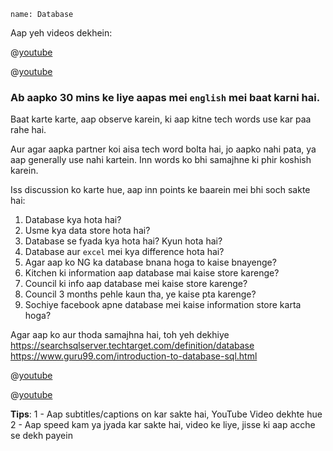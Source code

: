 ```ngMeta
name: Database
```

Aap yeh videos dekhein:

@[youtube](ygajZOV5DXo)

@[youtube](oEJMJuFD204)

### Ab aapko 30 mins ke liye aapas mei `english` mei baat karni hai.
Baat karte karte, aap observe karein, ki aap kitne tech words use kar paa rahe hai.

Aur agar aapka partner koi aisa tech word bolta hai, jo aapko nahi pata, ya aap generally use nahi kartein. Inn words ko bhi samajhne ki phir koshish karein.

Iss discussion ko karte hue, aap inn points ke baarein mei bhi soch sakte hai:

1. Database kya hota hai?
2. Usme kya data store hota hai?
3. Database se fyada kya hota hai? Kyun hota hai?
4. Database aur `excel` mei kya difference hota hai?
5. Agar aap ko NG ka database bnana hoga to kaise bnayenge?
6. Kitchen ki information aap database mai kaise store karenge?
7. Council ki info aap database mei kaise store karenge?
8. Council 3 months pehle kaun tha, ye kaise pta karenge?
9. Sochiye facebook apne database mei kaise information store karta hoga?


Agar aap ko aur thoda samajhna hai, toh yeh dekhiye
 https://searchsqlserver.techtarget.com/definition/database
 https://www.guru99.com/introduction-to-database-sql.html

@[youtube](d8ByCh-BouQ)

@[youtube](RZlHfbtO2C4)

**Tips**:
1 - Aap subtitles/captions on kar sakte hai, YouTube Video dekhte hue
2 - Aap speed kam ya jyada kar sakte hai, video ke liye, jisse ki aap acche se dekh payein
